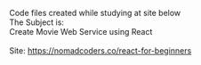 Code files created while studying at site below<br>
The Subject is:<br>
    Create Movie Web Service using React<br>
<br>
Site: https://nomadcoders.co/react-for-beginners
